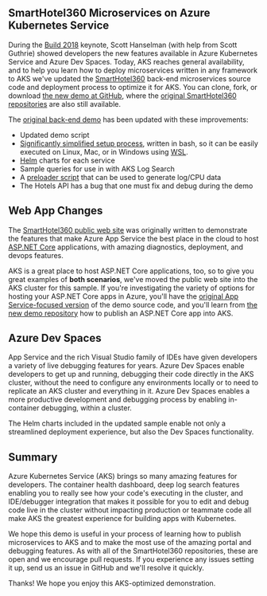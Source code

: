 ## SmartHotel360 Microservices on Azure Kubernetes Service

During the [Build 2018](http://buildwindows.com/) keynote, Scott Hanselman (with help from Scott Guthrie) showed developers the new features available in Azure Kubernetes Service and Azure Dev Spaces. Today, AKS reaches general availability, and to help you learn how to deploy microservices written in any framework to AKS we've updated the [SmartHotel360](http://www.smarthotel360.com) back-end microservices source code and deployment process to optimize it for AKS. You can clone, fork, or download [the new demo at GitHub](https://github.com/Microsoft/SmartHotel360-AKS-DevSpaces-Demo), where the [original SmartHotel360 repositories](https://github.com/Microsoft/SmartHotel360) are also still available. 

The [original back-end demo]() has been updated with these improvements:

* Updated demo script
* [Significantly simplified setup process](https://github.com/Microsoft/SmartHotel360-AKS-DevSpaces-Demo/blob/master/docs/01-setup.md), written in bash, so it can be easily executed on Linux, Mac, or in Windows using [WSL](https://docs.microsoft.com/en-us/windows/wsl/about). 
* [Helm](https://helm.sh/) charts for each service
* Sample queries for use in with AKS Log Search
* A [preloader script](https://github.com/Microsoft/SmartHotel360-AKS-DevSpaces-Demo/blob/master/docs/03-preload.md) that can be used to generate log/CPU data
* The Hotels API has a bug that one must fix and debug during the demo

## Web App Changes

The [SmartHotel360 public web site](https://channel9.msdn.com/Shows/Visual-Studio-Toolbox/SmartHotel360-Demo-App-Web-Site) was originally written to demonstrate the features that make Azure App Service the best place in the cloud to host [ASP.NET Core](https://docs.microsoft.com/en-us/aspnet/core/getting-started?view=aspnetcore-2.1&tabs=macos) applications, with amazing diagnostics, deployment, and devops features. 

AKS is a great place to host ASP.NET Core applications, too, so to give you great examples of **both scenarios**, we've moved the public web site into the AKS cluster for this sample. If you're investigating the variety of options for hosting your ASP.NET Core apps in Azure, you'll have the [original App Service-focused version](https://github.com/Microsoft/SmartHotel360-public-web) of the demo source code, and you'll learn from [the new demo repository]((https://github.com/Microsoft/SmartHotel360-AKS-DevSpaces-Demo)) how to publish an ASP.NET Core app into AKS. 

## Azure Dev Spaces

App Service and the rich Visual Studio family of IDEs have given developers a variety of live debugging features for years. Azure Dev Spaces enable developers to get up and running, debugging their code directly in the AKS cluster, without the need to configure any environments locally or to need to replicate an AKS cluster and everything in it. Azure Dev Spaces enables a more productive development and debugging process by enabling in-container debugging, within a cluster. 

The Helm charts included in the updated sample enable not only a streamlined deployment experience, but also the Dev Spaces functionality. 

## Summary

Azure Kubernetes Service (AKS) brings so many amazing features for developers. The container health dashboard, deep log search features enabling you to really see how your code's executing in the cluster, and IDE/debugger integration that makes it possible for you to edit and debug code live in the cluster without impacting production or teammate code all make AKS the greatest experience for building apps with Kubernetes. 

We hope this demo is useful in your process of learning how to publish microservices to AKS and to make the most use of the amazing portal and debugging features. As with all of the SmartHotel360 repositories, these are open and we encourage pull requests. If you experience any issues setting it up, send us an issue in GitHub and we'll resolve it quickly. 

Thanks! We hope you enjoy this AKS-optimized demonstration. 